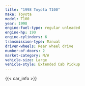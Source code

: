 ```yaml
---
title: "1998 Toyota T100"
make: Toyota
model: T100
year: 1998
engine-fuel-type: regular unleaded
engine-hp: 190
engine-cylinders: 6
transmission-type: Manual
driven-wheels: Rear wheel drive
number-of-doors: 2
market-category: N/A
vehicle-size: Large
vehicle-style: Extended Cab Pickup
---
```


{{< car_info >}}
